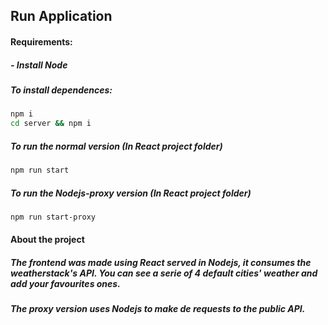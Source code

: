 ## Run Application

#### Requirements:
##### - Install Node 
####
##### To install dependences:
```bash
npm i 
cd server && npm i
```
##### To run the normal version (In React project folder)
```bash
npm run start
```

##### To run the Nodejs-proxy version (In React project folder)
```bash
npm run start-proxy
```
#### About the project
##### The frontend was made using React served in Nodejs, it consumes the weatherstack's API. You can see a serie of 4 default cities' weather and add your favourites ones.
##### The proxy version uses Nodejs to make de requests to the public API.
